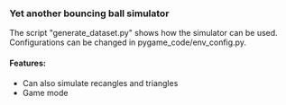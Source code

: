 ### Yet another bouncing ball simulator

The script "generate_dataset.py" shows how the simulator can be used. Configurations can be changed in pygame_code/env_config.py.


#### Features:
-  Can also simulate recangles and triangles
-  Game mode

